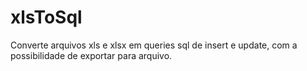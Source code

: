 # xlsToSql
Converte arquivos xls e xlsx em queries sql de insert e update, com a possibilidade de exportar para arquivo.
